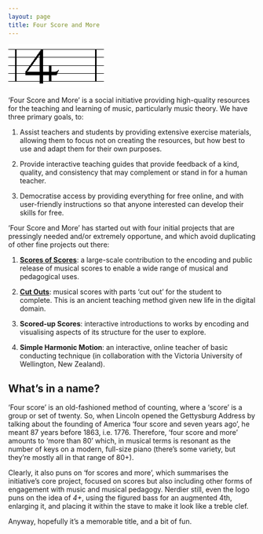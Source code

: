 ```yaml
---
layout: page
title: Four Score and More
---
```


<img src="/images/logo.png" alt="Four Score and More logo" width="195" height="88" class="logo" />

‘Four Score and More’ is a social initiative providing high-quality resources for the teaching and learning of music, particularly music theory. We have three primary goals, to:

1. Assist teachers and students by providing extensive exercise materials, allowing them to focus not on creating the resources, but how best to use and adapt them for their own purposes.

2. Provide interactive teaching guides that provide feedback of a kind, quality, and consistency that may complement or stand in for a human teacher.

3. Democratise access by providing everything for free online, and with user-friendly instructions so that anyone interested can develop their skills for free.

‘Four Score and More’ has started out with four initial projects that are pressingly needed and/or extremely opportune, and which avoid duplicating of other fine projects out there:

1. [**Scores of Scores**](/scores-of-scores): a large-scale contribution to the encoding and public
release of musical scores to enable a wide range of musical and pedagogical
uses.

2. [**Cut Outs**](/cut-outs): musical scores with parts ‘cut out’ for the student to complete. This
is an ancient teaching method given new life in the digital domain.

3. **Scored-up Scores**: interactive introductions to works by encoding and
visualising aspects of its structure for the user to explore.

4. **Simple Harmonic Motion**: an interactive, online teacher of basic conducting
technique (in collaboration with the Victoria University of Wellington, New
Zealand).

## What’s in a name?

‘Four score’ is an old-fashioned method of counting, where a ‘score’ is a group or set of twenty. So, when Lincoln opened the Gettysburg Address by talking about the founding of America ‘four score and seven years ago’, he meant 87 years before 1863, i.e. 1776. Therefore, ‘four score and more’ amounts to ‘more than 80’ which, in musical terms is resonant as the number of keys on a modern, full-size piano (there’s some variety, but they’re mostly all in that range of 80+).

Clearly, it also puns on ‘for scores and more’, which summarises the initiative’s core project, focused on scores but also including other forms of engagement with music and musical pedagogy. Nerdier still, even the logo puns on the idea of _4+_, using the figured bass for an augmented 4th, enlarging it, and placing it within the stave to make it look like a treble clef.

Anyway, hopefully it’s a memorable title, and a bit of fun.
